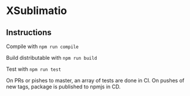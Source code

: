 # XSublimatio

## Instructions

Compile with `npm run compile`

Build distributable with `npm run build`

Test with `npm run test`

On PRs or pishes to master, an array of tests are done in CI. On pushes of new tags, package is published to npmjs in CD.
